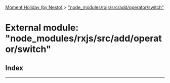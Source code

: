 [Moment Holiday (by Nesto)](../README.md) > ["node_modules/rxjs/src/add/operator/switch"](../modules/_node_modules_rxjs_src_add_operator_switch_.md)

# External module: "node_modules/rxjs/src/add/operator/switch"

## Index

---

